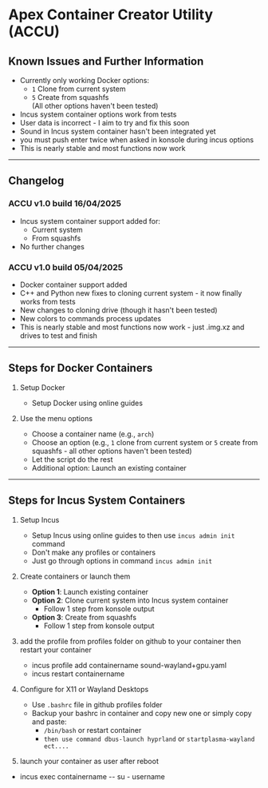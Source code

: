 # Apex Container Creator Utility (ACCU)

## Known Issues and Further Information

- Currently only working Docker options:
  - `1` Clone from current system
  - `5` Create from squashfs  
  (All other options haven't been tested)
- Incus system container options work from tests
- User data is incorrect - I aim to try and fix this soon
- Sound in Incus system container hasn't been integrated yet
-  you must push enter twice when asked in konsole during incus options
- This is nearly stable and most functions now work

---

## Changelog

### ACCU v1.0 build 16/04/2025
- Incus system container support added for:
  - Current system
  - From squashfs
- No further changes

### ACCU v1.0 build 05/04/2025
- Docker container support added
- C++ and Python new fixes to cloning current system - it now finally works from tests
- New changes to cloning drive (though it hasn't been tested)
- New colors to commands process updates
- This is nearly stable and most functions now work - just .img.xz and drives to test and finish

---

## Steps for Docker Containers

1. Setup Docker
   - Setup Docker using online guides

2. Use the menu options
   - Choose a container name (e.g., `arch`)
   - Choose an option (e.g., `1` clone from current system or `5` create from squashfs - all other options haven't been tested)
   - Let the script do the rest
   - Additional option: Launch an existing container

---

## Steps for Incus System Containers

1. Setup Incus
   - Setup Incus using online guides to then use `incus admin init` command
   - Don't make any profiles or containers
   - Just go through options in command `incus admin init`


2. Create containers or launch them
   - **Option 1**: Launch existing container
   - **Option 2**: Clone current system into Incus system container
     - Follow 1 step from konsole output
   - **Option 3**: Create from squashfs
     - Follow 1 step from konsole output
     
3. add the profile from profiles folder on github to your container then restart your container
   - incus profile add containername sound-wayland+gpu.yaml
   - incus restart containername
   
4. Configure for X11 or Wayland Desktops
   - Use `.bashrc` file in github profiles folder
   - Backup your bashrc in container and copy new one or simply copy and paste:
     - `/bin/bash` or restart container
     - `then use command dbus-launch hyprland` or `startplasma-wayland ect....`
    
5. launch your container as user after reboot 
  - incus exec containername -- su - username
